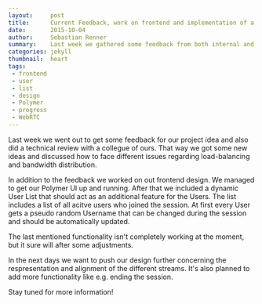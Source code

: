```yaml
---
layout:     post
title:      Current Feedback, work on frontend and implementation of a Userlist.
date:       2015-10-04
author:     Sebastian Renner
summary:    Last week we gathered some feedback from both internal and external ressources and also worked on our frontend.
categories: jekyll
thumbnail:  heart
tags:
 - frontend
 - user
 - list
 - design
 - Polymer
 - progress
 - WebRTC
---
```


Last week we went out to get some feedback for our project idea and also did a technical review with a collegue of ours.
That way we got some new ideas and discussed how to face different issues regarding load-balancing and bandwidth distribution.

In addition to the feedback we worked on out frontend design. We managed to get our Polymer UI up and running.
After that we included a dynamic User List that should act as an additional feature for the Users. The list includes a list of all acitve users who joined the session.
At first every User gets a pseudo random Username that can be changed during the session and should be automatically updated.

The last mentioned functionality isn't completely working at the moment, but it sure will after some adjustments.

In the next days we want to push our design further concerning the respresentation and alignment of the different streams.
It's also planned to add more functionality like e.g. ending the session.

Stay tuned for more information!


